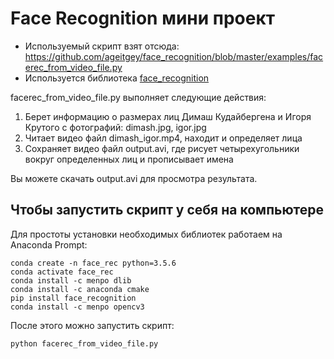 # Face Recognition мини проект

- Используемый скрипт взят отсюда: https://github.com/ageitgey/face_recognition/blob/master/examples/facerec_from_video_file.py
- Используется библиотека [face_recognition](https://github.com/ageitgey/face_recognition)

facerec_from_video_file.py выполняет следующие действия:
1. Берет информацию о размерах лиц Димаш Кудайбергена и Игоря Крутого с фотографий: dimash.jpg, igor.jpg
2. Читает видео файл dimash_igor.mp4, находит и определяет лица
3. Сохраняет видео файл output.avi, где рисует четырехугольники вокруг определенных лиц и прописывает имена

Вы можете скачать output.avi для просмотра результата.

## Чтобы запустить скрипт у себя на компьютере

Для простоты установки необходимых библиотек работаем на Anaconda Prompt:
```
conda create -n face_rec python=3.5.6
conda activate face_rec
conda install -c menpo dlib
conda install -c anaconda cmake
pip install face_recognition
conda install -c menpo opencv3 
```
После этого можно запустить скрипт:
```
python facerec_from_video_file.py 
```
